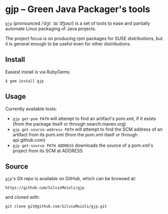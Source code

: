 gjp – Green Java Packager's tools
===

`gjp` (pronounced _/ˈdʒiː ˈaɪ ˈd͡ʒəʊ/_) is a set of tools to ease and partially automate Linux packaging of Java projects.

The project focus is on producing rpm packages for SUSE distributions, but it is general enough to be useful even for other distributions.


## Install

Easiest install is via RubyGems:

    $ gem install gjp

## Usage

Currently available tools:
* `gjp get-pom PATH` will attempt to find an artifact's pom.xml, if it exists (from the package itself or through search.maven.org)
* `gjp get-source-address PATH` will attempt to find the SCM address of an artifact from its pom.xml (from the pom.xml itself or through api.github.com)
* `gjp get-source PATH ADDRESS` downloads the source of a pom.xml's project from its SCM at ADDRESS

## Source

`gjp`'s Git repo is available on GitHub, which can be browsed at:

    https://github.com/SilvioMoioli/gjp

and cloned with:

    git clone git@github.com:SilvioMoioli/gjp.git
